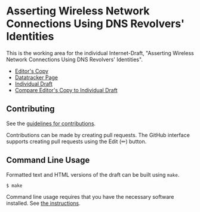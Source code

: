# Asserting Wireless Network Connections Using DNS Revolvers' Identities

This is the working area for the individual Internet-Draft, "Asserting Wireless Network Connections Using DNS Revolvers' Identities".

* [Editor's Copy](https://danwing.github.io/authenticating-network/#go.draft-wing-opsawg-authenticating-network.html)
* [Datatracker Page](https://datatracker.ietf.org/doc/draft-wing-opsawg-authenticating-network)
* [Individual Draft](https://datatracker.ietf.org/doc/html/draft-wing-opsawg-authenticating-network)
* [Compare Editor's Copy to Individual Draft](https://danwing.github.io/authenticating-network/#go.draft-wing-opsawg-authenticating-network.diff)


## Contributing

See the
[guidelines for contributions](https://github.com/danwing/authenticating-network/blob/main/CONTRIBUTING.md).

Contributions can be made by creating pull requests.
The GitHub interface supports creating pull requests using the Edit (✏) button.


## Command Line Usage

Formatted text and HTML versions of the draft can be built using `make`.

```sh
$ make
```

Command line usage requires that you have the necessary software installed.  See
[the instructions](https://github.com/martinthomson/i-d-template/blob/main/doc/SETUP.md).

